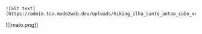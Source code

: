 	![alt text](https://admin.tcv.made2web.dev/uploads/hiking_ilha_santo_antao_cabo_verde_21faff5211.jpg)



![[maio.png]]